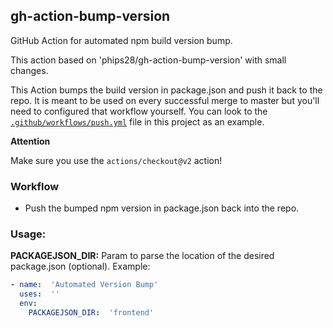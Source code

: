 ## gh-action-bump-version

GitHub Action for automated npm build version bump.

This action based on 'phips28/gh-action-bump-version' with small changes.

This Action bumps the build version in package.json and push it back to the repo.
It is meant to be used on every successful merge to master but
you'll need to configured that workflow yourself. You can look to the
[`.github/workflows/push.yml`](./.github/workflows/push.yml) file in this project as an example.

**Attention**

Make sure you use the `actions/checkout@v2` action!

### Workflow

* Push the bumped npm version in package.json back into the repo.

### Usage:

**PACKAGEJSON_DIR:** Param to parse the location of the desired package.json (optional). Example:
```yaml
- name:  'Automated Version Bump'
  uses:  ''
  env:
    PACKAGEJSON_DIR:  'frontend'
```
